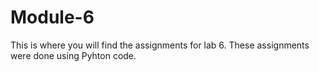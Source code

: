 # Module-6
This is where you will find the assignments for lab 6. These assignments were done using Pyhton code.
